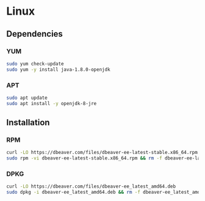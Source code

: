 # Linux

## Dependencies

### YUM

```sh
sudo yum check-update
sudo yum -y install java-1.8.0-openjdk
```

### APT

```sh
sudo apt update
sudo apt install -y openjdk-8-jre
```

## Installation

### RPM

```sh
curl -LO https://dbeaver.com/files/dbeaver-ee-latest-stable.x86_64.rpm
sudo rpm -vi dbeaver-ee-latest-stable.x86_64.rpm && rm -f dbeaver-ee-latest-stable.x86_64.rpm
```

### DPKG

```sh
curl -LO https://dbeaver.com/files/dbeaver-ee_latest_amd64.deb
sudo dpkg -i dbeaver-ee_latest_amd64.deb && rm -f dbeaver-ee_latest_amd64.deb
```
